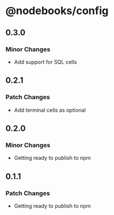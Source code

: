 # @nodebooks/config

## 0.3.0

### Minor Changes

- Add support for SQL cells

## 0.2.1

### Patch Changes

- Add terminal cells as optional

## 0.2.0

### Minor Changes

- Getting ready to publish to npm

## 0.1.1

### Patch Changes

- Getting ready to publish to npm
